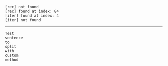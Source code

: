 ﻿```
[rec] not found
[rec] found at index: 84
[iter] found at index: 4
[iter] not found
```
---
```
Test
sentence
to
split
with
custom
method
```